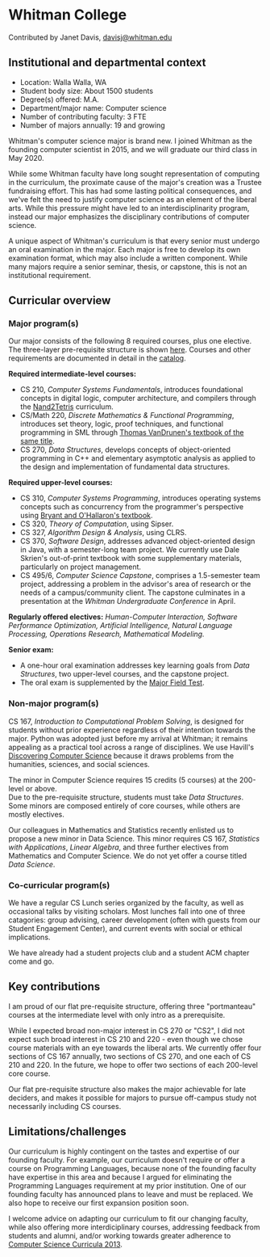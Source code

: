 # Whitman College
Contributed by Janet Davis, davisj@whitman.edu

## Institutional and departmental context
- Location: Walla Walla, WA
- Student body size: About 1500 students
- Degree(s) offered: M.A.
- Department/major name: Computer science
- Number of contributing faculty: 3 FTE
- Number of majors annually: 19 and growing

Whitman's computer science major is brand new. I joined Whitman as the founding computer scientist in 2015, and we will graduate our third class in May 2020.

While some Whitman faculty have long sought representation of computing in the curriculum,
the proximate cause of the major's creation was a Trustee fundraising effort. 
This has had some lasting political consequences, and 
we've felt the need to justify computer science as an element of the liberal arts. 
While this pressure might have led to an interdisciplinarity program, 
instead our major emphasizes the disciplinary contributions of computer science.

A unique aspect of Whitman's curriculum is that every senior must undergo an oral examination in the major.
Each major is free to develop its own examination format, which may also include a written component.
While many majors require a senior seminar, thesis, or capstone, this is not an institutional requirement.

## Curricular overview

### Major program(s)

Our major consists of the following 8 required courses, plus one elective. 
The three-layer pre-requisite structure is shown [here](flowchart-2018.pdf).
Courses and other requirements are documented in detail in the [catalog](catalog-2019.pdf).

**Required intermediate-level courses:**
- CS 210, _Computer Systems Fundamentals_, introduces foundational concepts in digital logic, computer architecture, and compilers through the [Nand2Tetris](http://nand2tetris.org) curriculum.
- CS/Math 220, _Discrete Mathematics & Functional Programming_, introduces set theory, logic, proof techniques, and functional programming in SML through [Thomas VanDrunen's textbook of the same title](https://cs.wheaton.edu/~tvandrun/dmfp/).
- CS 270, _Data Structures_, develops concepts of object-oriented programming in C++ and elementary asymptotic analysis as applied to the design and implementation of fundamental data structures.

**Required upper-level courses:**
- CS 310, _Computer Systems Programming_, introduces operating systems concepts such as concurrency from the programmer's perspective using [Bryant and O'Hallaron's textbook](http://www.csapp.cs.cmu.edu/).
- CS 320, _Theory of Computation_, using Sipser.
- CS 327, _Algorithm Design & Analysis_, using CLRS.
- CS 370, _Software Design_, addresses advanced object-oriented design in Java, with a semester-long team project. We currently use Dale Skrien's out-of-print textbook with some supplementary materials, particularly on project management.
- CS 495/6, _Computer Science Capstone_, comprises a 1.5-semester team project, addressing a problem in the advisor's area of research
or the needs of a campus/community client. The capstone culminates in a presentation at the _Whitman Undergraduate Conference_ in April.

**Regularly offered electives:**
_Human-Computer Interaction, Software Performance Optimization, Artificial Intelligence, Natural Language Processing, Operations Research, Mathematical Modeling._

**Senior exam:**
- A one-hour oral examination addresses key learning goals from _Data Structures_, two upper-level courses, and the capstone project.
- The oral exam is supplemented by the [Major Field Test](https://www.ets.org/mft/about/content/computer_science).

### Non-major program(s)

CS 167, _Introduction to Computational Problem Solving_, is designed for students without prior experience regardless of their intention towards the major.
Python was adopted just before my arrival at Whitman; it remains appealing as a practical tool across a range of disciplines.
We use Havill's [Discovering Computer Science](https://www.crcpress.com/Discovering-Computer-Science-Interdisciplinary-Problems-Principles-and/author/p/book/9781482254143) because it draws problems from the humanities, sciences, and social sciences.

The minor in Computer Science requires 15 credits (5 courses) at the 200-level or above.  
Due to the pre-requisite structure, students must take _Data Structures_. 
Some minors are composed entirely of core courses, while others are mostly electives.

Our colleagues in Mathematics and Statistics recently enlisted us to propose a new minor in Data Science.
This minor requires CS 167, _Statistics with Applications_, _Linear Algebra_, and three further electives from Mathematics and Computer Science.
We do not yet offer a course titled _Data Science_.

### Co-curricular program(s)

We have a regular CS Lunch series organized by the faculty, as well as occasional talks by visiting scholars.
Most lunches fall into one of three catagories: group advising, career development (often with guests from our Student Engagement Center), 
and current events with social or ethical implications.

We have already had a student projects club and a student ACM chapter come and go.

## Key contributions
I am proud of our flat pre-requisite structure, offering three "portmanteau" courses at the intermediate level with only intro as a prerequisite.

While I expected broad non-major interest in CS 270 or "CS2", I did not expect such broad interest in CS 210 and 220 -
even though we chose course materials with an eye towards the liberal arts.
We currently offer four sections of CS 167 annually, two sections of CS 270, and one each of CS 210 and 220. 
In the future, we hope to offer two sections of each 200-level core course.

Our flat pre-requisite structure also makes the major achievable for late deciders, 
and makes it possible for majors to pursue off-campus study not necessarily including CS courses.

## Limitations/challenges
Our curriculum is highly contingent on the tastes and expertise of our founding faculty. 
For example, our curriculum doesn't require or offer a course on Programming Languages,
because none of the founding faculty have expertise in this area 
and because I argued for eliminating the Programming Languages requirement at my prior institution.
One of our founding faculty has announced plans to leave and must be replaced.
We also hope to receive our first expansion position soon. 

I welcome advice on adapting our curriculum to fit our changing faculty, 
while also
offering more interdiciplinary courses,
addressing feedback from students and alumni, and/or
working towards greater adherence to [Computer Science Curricula 2013](http://ai.stanford.edu/users/sahami/CS2013/).
